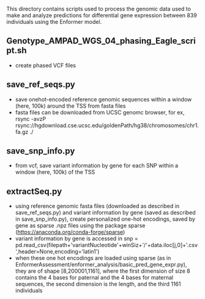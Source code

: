 This directory contains scripts used to process the genomic data used to make and analyze predictions for differential gene expression between 839 individuals using the Enformer model.

## Genotype_AMPAD_WGS_04_phasing_Eagle_script.sh
- create phased VCF files

## save_ref_seqs.py
- save onehot-encoded reference genomic sequences within a window (here, 100k) around the TSS from fasta files 
- fasta files can be downloaded from UCSC genomc browser, for ex, rsync -avzP rsync://hgdownload.cse.ucsc.edu/goldenPath/hg38/chromosomes/chr1.fa.gz ./

## save_snp_info.py
- from vcf, save variant information by gene for each SNP within a window (here, 100k) of the TSS

## extractSeq.py
- using reference genomic fasta files (downloaded as described in save_ref_seqs.py) and variant information by gene (saved as described in save_snp_info.py), create personalized one-hot encodings, saved by gene as sparse .npz files using the package sparse (https://anaconda.org/conda-forge/sparse)
- variant information by gene is accessed in snp = pd.read_csv(filepath+'variantNucleotide'+winSiz+'/'+data.iloc[j,0]+'.csv',header=None,encoding='latin1')
- when these one hot encodings are loaded using sparse (as in EnformerAssessment/enformer_analysis/basic_pred_gene_expr.py), they are of shape [8,200001,1161], where the first dimension of size 8 contains the 4 bases for paternal and the 4 bases for maternal sequences, the second dimension is the length, and the third 1161 individuals

